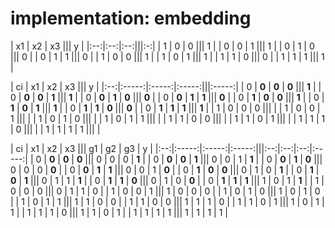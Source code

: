 # implementation: embedding

| x1 | x2 | x3 ||| y |
|:--:|:--:|:--:|||:-:|
| 1  | 0  | 0  ||| 1 |
| 0  | 0  | 1  ||| 1 |
| 0  | 1  | 0  ||| 0 |
| 0  | 1  | 1  ||| 0 |
| 1  | 0  | 0  ||| 1 |
| 1  | 0  | 1  ||| 1 |
| 1  | 1  | 0  ||| 0 |
| 1  | 1  | 1  ||| 1 |
<!-- .element: class="fragment partial" style="margin-left: 3em" -->

| ci | x1    | x2    | x3    ||| y     |
|:--:|:-----:|:-----:|:-----:|||:-----:|
| 0  | **0** | **0** | **0** ||| **1** |
| 0  | **0** | **0** | **1** ||| **1** |
| 0  | **0** | **1** | **0** ||| **0** |
| 0  | **0** | **1** | **1** ||| **0** |
| 0  | **1** | **0** | **0** ||| **1** |
| 0  | **1** | **0** | **1** ||| **1** |
| 0  | **1** | **1** | **0** ||| **0** |
| 0  | **1** | **1** | **1** ||| **1** |
| 1  |   0   |   0   |   0   |||       |
| 1  |   0   |   0   |   1   |||       |
| 1  |   0   |   1   |   0   |||       |
| 1  |   0   |   1   |   1   |||       |
| 1  |   1   |   0   |   0   |||       |
| 1  |   1   |   0   |   1   |||       |
| 1  |   1   |   1   |   0   |||       |
| 1  |   1   |   1   |   1   |||       |
<!-- .element: class="fragment partial" -->

| ci | x1    | x2    | x3    ||| g1 | g2 | g3 | y     |
|:--:|:-----:|:-----:|:-----:|||:--:|:--:|:--:|:-----:|
| 0  | **0** | **0** | **0** ||| 0  | 0  | 0  | **1** |
| 0  | **0** | **0** | **1** ||| 0  | 0  | 1  | **1** |
| 0  | **0** | **1** | **0** ||| 0  | 0  | 0  | **0** |
| 0  | **0** | **1** | **1** ||| 0  | 0  | 1  | **0** |
| 0  | **1** | **0** | **0** ||| 0  | 1  | 0  | **1** |
| 0  | **1** | **0** | **1** ||| 0  | 1  | 1  | **1** |
| 0  | **1** | **1** | **0** ||| 0  | 1  | 0  | **0** |
| 0  | **1** | **1** | **1** ||| 1  | 0  | 1  | **1** |
| 1  |   0   |   0   |   0   ||| 0  | 1  | 1  |   0   |
| 1  |   0   |   0   |   1   ||| 1  | 0  | 0  |   0   |
| 1  |   0   |   1   |   0   ||| 1  | 0  | 1  |   0   |
| 1  |   0   |   1   |   1   ||| 1  | 1  | 0  |   0   |
| 1  |   1   |   0   |   0   ||| 1  | 1  | 1  |   0   |
| 1  |   1   |   0   |   1   ||| 1  | 0  | 1  |   1   |
| 1  |   1   |   1   |   0   ||| 1  | 1  | 0  |   1   |
| 1  |   1   |   1   |   1   ||| 1  | 1  | 1  |   1   |
<!-- .element: class="fragment partial" -->
